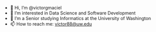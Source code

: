 - 👋 Hi, I’m @victorgmaciel
- 👀 I’m interested in Data Science and Software Development
- 🌱 I’m a Senior studying Informatics at the University of Washington
- 📫 How to reach me: victor88@uw.edu


